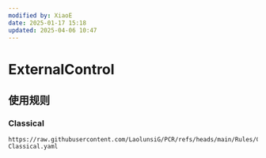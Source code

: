 ```yaml
---
modified by: XiaoE
date: 2025-01-17 15:18
updated: 2025-04-06 10:47
---
```

# ExternalControl

## 使用规则

### Classical
```
https://raw.githubusercontent.com/LaolunsiG/PCR/refs/heads/main/Rules/Clash.Meta/ExternalControl/ExternalControl-Classical.yaml
```